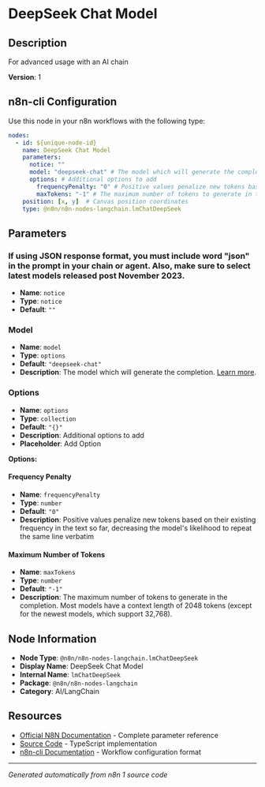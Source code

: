 # DeepSeek Chat Model

## Description

For advanced usage with an AI chain

**Version**: 1

## n8n-cli Configuration

Use this node in your n8n workflows with the following type:

```yaml
nodes:
  - id: ${unique-node-id}
    name: DeepSeek Chat Model
    parameters:
      notice: ""
      model: "deepseek-chat" # The model which will generate the completion. <a href="https://api-docs.deepseek.com/quick_start/pricing">Learn more</a>.
      options: # Additional options to add
        frequencyPenalty: "0" # Positive values penalize new tokens based on their existing frequency in the text so far, decreasing the model's likelihood to repeat the same line verbatim
        maxTokens: "-1" # The maximum number of tokens to generate in the completion. Most models have a context length of 2048 tokens (except for the newest models, which support 32,768).
    position: [x, y]  # Canvas position coordinates
    type: @n8n/n8n-nodes-langchain.lmChatDeepSeek
```

## Parameters

### If using JSON response format, you must include word "json" in the prompt in your chain or agent. Also, make sure to select latest models released post November 2023.

- **Name**: `notice`
- **Type**: `notice`
- **Default**: `""`

### Model

- **Name**: `model`
- **Type**: `options`
- **Default**: `"deepseek-chat"`
- **Description**: The model which will generate the completion. <a href="https://api-docs.deepseek.com/quick_start/pricing">Learn more</a>.

### Options

- **Name**: `options`
- **Type**: `collection`
- **Default**: `"{}"`
- **Description**: Additional options to add
- **Placeholder**: Add Option

**Options:**

#### Frequency Penalty
- **Name**: `frequencyPenalty`
- **Type**: `number`
- **Default**: `"0"`
- **Description**: Positive values penalize new tokens based on their existing frequency in the text so far, decreasing the model's likelihood to repeat the same line verbatim

#### Maximum Number of Tokens
- **Name**: `maxTokens`
- **Type**: `number`
- **Default**: `"-1"`
- **Description**: The maximum number of tokens to generate in the completion. Most models have a context length of 2048 tokens (except for the newest models, which support 32,768).



## Node Information

- **Node Type**: `@n8n/n8n-nodes-langchain.lmChatDeepSeek`
- **Display Name**: DeepSeek Chat Model
- **Internal Name**: `lmChatDeepSeek`
- **Package**: `@n8n/n8n-nodes-langchain`
- **Category**: AI/LangChain

## Resources

- [Official N8N Documentation](https://docs.n8n.io/integrations/builtin/cluster-nodes/root-nodes/n8n-nodes-langchain.lmchatdeepseek/) - Complete parameter reference
- [Source Code](https://github.com/n8n-io/n8n/blob/master/packages/@n8n/nodes-langchain/nodes/llms/LmChatDeepSeek/LmChatDeepSeek.node.ts) - TypeScript implementation
- [n8n-cli Documentation](https://github.com/edenreich/n8n-cli) - Workflow configuration format

---
*Generated automatically from n8n 1 source code*
